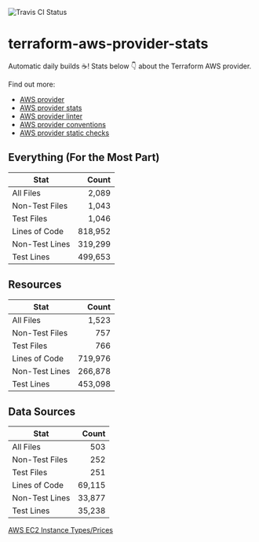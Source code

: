 ![Travis CI Status](https://travis-ci.org/YakDriver/terraform-aws-provider-stats.svg?branch=main)
# terraform-aws-provider-stats

Automatic daily builds :coffee:! Stats below :point_down: about the Terraform AWS provider.

Find out more:
* [AWS provider](https://github.com/terraform-providers/terraform-provider-aws)
* [AWS provider stats](https://github.com/YakDriver/terraform-aws-provider-stats)
* [AWS provider linter](https://github.com/terraform-providers/terraform-provider-aws/tree/master/awsproviderlint)
* [AWS provider conventions](https://github.com/YakDriver/terraform-aws-conventions)
* [AWS provider static checks](https://github.com/YakDriver/terraform-aws-provider-static-checks)



## Everything (For the Most Part)

|  Stat  |  Count  |
| ------------- | -------------: |
|  All Files  |  2,089  |
|  Non-Test Files  |  1,043  |
|  Test Files  |  1,046  |
|  Lines of Code  |  818,952  |
|  Non-Test Lines  |  319,299  |
|  Test Lines  |  499,653  |



## Resources

|  Stat  |  Count  |
| ------------- | -------------: |
|  All Files  |  1,523  |
|  Non-Test Files  |  757  |
|  Test Files  |  766  |
|  Lines of Code  |  719,976  |
|  Non-Test Lines  |  266,878  |
|  Test Lines  |  453,098  |



## Data Sources

|  Stat  |  Count  |
| ------------- | -------------: |
|  All Files  |  503  |
|  Non-Test Files  |  252  |
|  Test Files  |  251  |
|  Lines of Code  |  69,115  |
|  Non-Test Lines  |  33,877  |
|  Test Lines  |  35,238  |




[AWS EC2 Instance Types/Prices](https://github.com/YakDriver/aws-ec2-instance-types)
